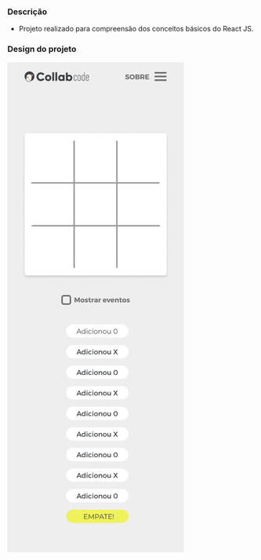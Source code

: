 ### Descrição
- Projeto realizado para compreensão dos conceitos básicos do React JS.

### Design do projeto
<img src="design.jpg">
